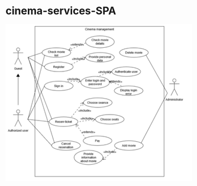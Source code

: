 # cinema-services-SPA


<p align="center">
  <img src="CinemaUseCaseDiagramUML.png" widht="350" alt"usecase" >
 </p>
